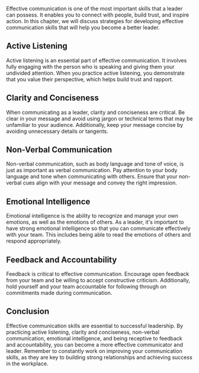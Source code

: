 
Effective communication is one of the most important skills that a leader can possess. It enables you to connect with people, build trust, and inspire action. In this chapter, we will discuss strategies for developing effective communication skills that will help you become a better leader.

Active Listening
----------------

Active listening is an essential part of effective communication. It involves fully engaging with the person who is speaking and giving them your undivided attention. When you practice active listening, you demonstrate that you value their perspective, which helps build trust and rapport.

Clarity and Conciseness
-----------------------

When communicating as a leader, clarity and conciseness are critical. Be clear in your message and avoid using jargon or technical terms that may be unfamiliar to your audience. Additionally, keep your message concise by avoiding unnecessary details or tangents.

Non-Verbal Communication
------------------------

Non-verbal communication, such as body language and tone of voice, is just as important as verbal communication. Pay attention to your body language and tone when communicating with others. Ensure that your non-verbal cues align with your message and convey the right impression.

Emotional Intelligence
----------------------

Emotional intelligence is the ability to recognize and manage your own emotions, as well as the emotions of others. As a leader, it's important to have strong emotional intelligence so that you can communicate effectively with your team. This includes being able to read the emotions of others and respond appropriately.

Feedback and Accountability
---------------------------

Feedback is critical to effective communication. Encourage open feedback from your team and be willing to accept constructive criticism. Additionally, hold yourself and your team accountable for following through on commitments made during communication.

Conclusion
----------

Effective communication skills are essential to successful leadership. By practicing active listening, clarity and conciseness, non-verbal communication, emotional intelligence, and being receptive to feedback and accountability, you can become a more effective communicator and leader. Remember to constantly work on improving your communication skills, as they are key to building strong relationships and achieving success in the workplace.

